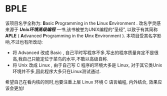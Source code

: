 # BPLE #

该项目名字全称为: **B**asic **P**rogramming in the **L**inux **E**nvironment . 改名字灵感来源于 ***Unix环境高级编程*** 一书,该书被誉为UNIX编程的“圣经”, 以致于有其简称 **APLE** ( **A**dvanced **P**rogramming in the **U**inx **E**nvironment ). 本项目受其名字影响,不过也有所改动:

* 将 Advanced 改成 Basic , 自己平时写程序不多,写出的程序质量肯定不是很高,我自己只能定位于菜鸟的水平,不敢以高级自称.
* 将 Unix 改成 Linux , 由于自己写 C 程序的环境大多是 Linux, 对于其它类Unix环境并不多,因此程序大多只在Linux测试通过.

希望自己在看内核的同时,也要注重上层 Linux 环境 C 语言编程, 内外结合, 效果应该会更加!


